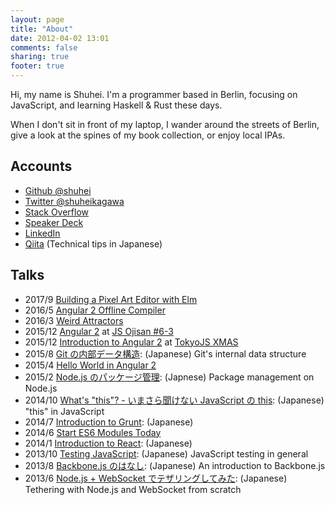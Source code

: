 ```yaml
---
layout: page
title: "About"
date: 2012-04-02 13:01
comments: false
sharing: true
footer: true
---
```


Hi, my name is Shuhei. I'm a programmer based in Berlin, focusing on JavaScript, and learning Haskell & Rust these days.

When I don't sit in front of my laptop, I wander around the streets of Berlin, give a look at the spines of my book collection, or enjoy local IPAs.

## Accounts

- [Github @shuhei](https://github.com/shuhei)
- [Twitter @shuheikagawa](https://twitter.com/shuheikagawa)
- [Stack Overflow](http://stackoverflow.com/)
- [Speaker Deck](https://speakerdeck.com/shuhei)
- [LinkedIn](http://www.linkedin.com/in/shuheikagawa)
- [Qiita](http://qiita.com/users/shuhei) (Technical tips in Japanese)

## Talks

- 2017/9 [Building a Pixel Art Editor with Elm](https://speakerdeck.com/shuhei/building-a-pixel-art-editor-with-elm)
- 2016/5 [Angular 2 Offline Compiler](https://speakerdeck.com/shuhei/angular-2-offline-compiler)
- 2016/3 [Weird Attractors](https://speakerdeck.com/shuhei/weird-attractors)
- 2015/12 [Angular 2](https://speakerdeck.com/shuhei/angular-2-at-js-ojisan-number-6-3) at [JS Ojisan #6-3](https://atnd.org/events/71991)
- 2015/12 [Introduction to Angular 2](https://speakerdeck.com/shuhei/introduction-to-angular-2) at [TokyoJS XMAS](http://www.meetup.com/tokyojs/events/226903404/)
- 2015/8 [Git の内部データ構造](https://speakerdeck.com/shuhei/git-falsenei-bu-detagou-zao): (Japanese) Git's internal data structure
- 2015/4 [Hello World in Angular 2](https://speakerdeck.com/shuhei/hello-world-in-angular-2)
- 2015/2 [Node.js のパッケージ管理](https://speakerdeck.com/shuhei/node-dot-js-package-management): (Japnese) Package management on Node.js
- 2014/10 [What's "this"? - いまさら聞けない JavaScript の this](https://speakerdeck.com/shuhei/whats-this-imasarawen-kenai-javascript-false-this): (Japanese) "this" in JavaScript
- 2014/7 [Introduction to Grunt](https://speakerdeck.com/shuhei/introduction-to-grunt): (Japanese)
- 2014/6 [Start ES6 Modules Today](https://speakerdeck.com/shuhei/start-es6-modules-today)
- 2014/1 [Introduction to React](https://speakerdeck.com/shuhei/introduction-to-react): (Japanese)
- 2013/10 [Testing JavaScript](/talks/20131025_Testing_JavaScript): (Japanese) JavaScript testing in general
- 2013/8 [Backbone.js のはなし](/talks/20130816_Introduction_to_Backbone): (Japanese) An introduction to Backbone.js
- 2013/6 [Node.js + WebSocket でテザリングしてみた](https://speakerdeck.com/shuhei/node-dot-js-plus-websocket-detezaringusitemita): (Japanese) Tethering with Node.js and WebSocket from scratch
